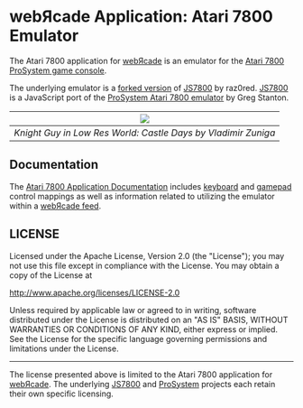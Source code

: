# webЯcade Application: Atari 7800 Emulator

The Atari 7800 application for [webЯcade](https://www.webrcade.com) is an emulator for the [Atari 7800 ProSystem game console](https://en.wikipedia.org/wiki/Atari_7800).

The underlying emulator is a [forked version](https://github.com/raz0red/js7800/tree/webrcade) of [JS7800](https://github.com/raz0red/js7800) by raz0red. [JS7800](https://github.com/raz0red/js7800) is a JavaScript port of the [ProSystem Atari 7800 emulator](https://github.com/gstanton/ProSystem1_3) by Greg Stanton. 

| [![](https://docs.webrcade.com/assets/images/apps/7800.png?raw=full)](https://play.webrcade.com) | 
|:--:| 
| *Knight Guy in Low Res World: Castle Days by Vladimir Zuniga* |


## Documentation

The [Atari 7800 Application Documentation](https://docs.webrcade.com/apps/emulators/7800/) includes [keyboard](https://docs.webrcade.com/apps/emulators/7800/#keyboard) and [gamepad](https://docs.webrcade.com/apps/emulators/7800/#gamepad) control mappings as well as information related to utilizing the emulator within a [webЯcade feed](https://docs.webrcade.com/apps/emulators/7800/#feed). 

## LICENSE

Licensed under the Apache License, Version 2.0 (the "License"); you may not use this file except in compliance with the License. You may obtain a copy of the License at

http://www.apache.org/licenses/LICENSE-2.0

Unless required by applicable law or agreed to in writing, software distributed under the License is distributed on an "AS IS" BASIS, WITHOUT WARRANTIES OR CONDITIONS OF ANY KIND, either express or implied. See the License for the specific language governing permissions and limitations under the License.

---

The license presented above is limited to the Atari 7800 application for [webЯcade](https://www.webrcade.com). The underlying [JS7800](https://github.com/raz0red/js7800) and [ProSystem](https://github.com/gstanton/ProSystem1_3) projects each retain their own specific licensing.